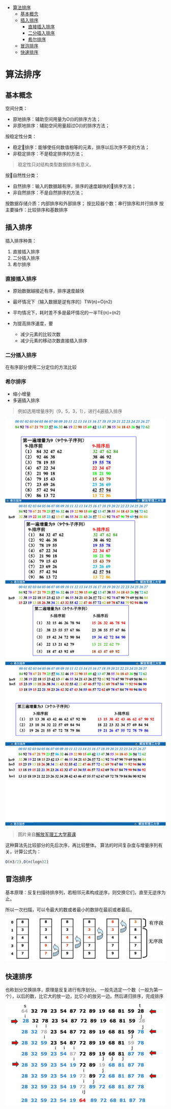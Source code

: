 <!-- @import "[TOC]" {cmd:"toc", depthFrom:1, depthTo:6, orderedList:false} -->

<!-- code_chunk_output -->

* [算法排序](#算法排序)
	* [基本概念](#基本概念)
	* [插入排序](#插入排序)
		* [直接插入排序](#直接插入排序)
		* [二分插入排序](#二分插入排序)
		* [希尔排序](#希尔排序)
	* [冒泡排序](#冒泡排序)
	* [快速排序](#快速排序)

<!-- /code_chunk_output -->

# 算法排序

## 基本概念

空间分类：
 - 原地排序：辅助空间用量为O(l)的排序方法；
 - 非原地排序：辅助空间用量超过O(l)的排序方法；

按稳定性分类：
 - 稳定排序：能够使任何数值相等的元素，排序以后次序不变的方法；
 - 非稳定排序：不是稳定排序的方法；

>稳定性只对结构类型数据排序有意义。

按自然性分类：
 - 自然排序：输入的数据越有序，排序的速度越快的排序方法；
 - 非自然排序：不是自然排序的方法；

按数据存储介质：内部排序和外部排序；
按比较器个数：串行排序和并行排序
按主要操作：比较排序和基数排序

## 插入排序

插入排序种类：

1. 直接插入排序
2. 二分插入排序
3. 希尔排序

### 直接插入排序

 - 原始数据越接近有序，排序速度越快

 - 最坏情况下（输入数据是逆有序的）TW(n)=O(n2)

 - 平均情况下，耗时差不多是最坏情况的一半TE(n)=(n2)

 - 为提高排序速度，要
     - 减少元素的比较次数
     - 减少元素的移动次数直接插入排序

###  二分插入排序

在有序部分使用二分定位的方法比较

### 希尔排序

 - 缩小增量
 - 多遍插入排序

>例如选用增量序列（9，5，3，1），进行4遍插入排序

![希尔排序](./img/shell-1.jpg)
![希尔排序](./img/shell-2.jpg)
![希尔排序](./img/shell-3.jpg)
![希尔排序](./img/shell-4.jpg)
![希尔排序](./img/shell-5.jpg)

>图片来自[解放军理工大学慕课](http://www.icourse163.org/course/UST-1001660013#/info)

这种算法先比较部分的先后次序，再比较整体。
算法的时间复杂度与增量序列有关，计算公式为：

```js
O(n3/2),O(n(logn)2)
```

## 冒泡排序

基本原理：反复扫描待排序列，若相邻元素构成逆序，则交换它们，直至无逆序为止。

所以一次扫描，可以令最大的数或者最小的数排在最前或者最后。

![maopao.jpg](img/maopao.jpg)

## 快速排序

也称划分交换排序，原理是反复进行有序划分。
一般先选定一个数（一般为第一个），以后的数，比它大的放一边，比它小的放另一边。然后递归排序，完成排序

![kuaisu.jpg](img/kuaisu.jpg)
